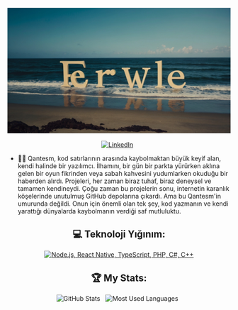 <div align="center">

[![Selam Dünya, Ben Ferwle!](assets/ferwle.jpg)](https://github.com/qantesm)


[![LinkedIn](https://skillicons.dev/icons?i=linkedin)](https://www.linkedin.com/in/muhammet-ali-buyuk/) &nbsp;

</div>

- 👨‍💻 Qantesm, kod satırlarının arasında kaybolmaktan büyük keyif alan, kendi halinde bir yazılımcı. İlhamını, bir gün bir parkta yürürken aklına gelen bir oyun fikrinden veya sabah kahvesini yudumlarken okuduğu bir haberden alırdı. Projeleri, her zaman biraz tuhaf, biraz deneysel ve tamamen kendineydi. Çoğu zaman bu projelerin sonu, internetin karanlık köşelerinde unutulmuş GitHub depolarına çıkardı. Ama bu Qantesm'in umurunda değildi. Onun için önemli olan tek şey, kod yazmanın ve kendi yarattığı dünyalarda kaybolmanın verdiği saf mutluluktu.

<div align="center">

## 💻 Teknoloji Yığınım:

[![Node.js, React Native, TypeScript, PHP, C#, C++](https://skillicons.dev/icons?i=nodejs,react,ts,php,cs,cpp)](https://skillicons.dev)



## 🏆 My Stats:

<p>
    <img height=175 alt="GitHub Stats" src="https://github-readme-stats.vercel.app/api?username=qantesm&show_icons=true&count_private=true&theme=dark" />&nbsp;&nbsp;
    <img height=175 alt="Most Used Languages" src="https://github-readme-stats.vercel.app/api/top-langs/?username=qantesm&layout=compact&theme=dark" />&nbsp;&nbsp;
</p>


</div>
